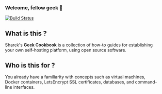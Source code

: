 ### Welcome, fellow geek 👋
[![Build Status](https://travis-ci.com/helkaroui/helkaroui.github.io.svg?branch=master)](https://travis-ci.com/helkaroui/helkaroui.github.io)


## What is this ?
Sharek's **Geek Cookbook** is a collection of how-to guides for establishing your own self-hosting platform, using open source software.

## Who is this for ?
You already have a familiarity with concepts such as virtual machines, Docker containers, LetsEncrypt SSL certificates, databases, and command-line interfaces.